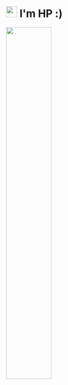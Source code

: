 # <img src="https://github.com/TheDudeThatCode/TheDudeThatCode/blob/master/Assets/Hi.gif" width="29px"> I'm HP :)
<!-- 인사
  ![header](https://capsule-render.vercel.app/api?type=waving&text=⭐️Welcome%20To%20HP✨Log⭐️&section=header&fontSize=50&color=auto&height=200)
-->
<!-- ![GitHub Activity Graph](https://activity-graph.herokuapp.com/graph?username=hovelopin&theme=dracula&hide_border=true) -->

<!-- 
- 🔭 I’m currently working on ...
- 🌱 I’m currently learning FrontEnd Development
- 📫 How to reach me: ...
- 📝 Checkout my Resume ...
- 🧑🏻‍💻 I'm studying [HERE](https://glass-beluga-2c4.notion.site/d8f4c176f8d74ac7a3e34f05428aa1ad)
-->

<!-- 코드 소개
```javascript
const hovelopin = {
  pronouns: "He" | "Him",
  code: ["Javascript", "TypeScript" , "Python"],
  technologies: {
      frondEnd :  ["React"],
      backEnd : ["Node"]
  }
};
```
-->
<div>
<!-- <img width="49%" src="https://github-readme-stats.vercel.app/api?username=hovelopin&show_icons=true&theme=tokyonight"> -->
<img width="49%" src="http://github-readme-streak-stats.herokuapp.com?user=hovelopin&theme=tokyonight&date_format=%5BY%20%5DM%20j">
</div>

